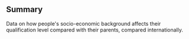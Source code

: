 ## Summary
Data on how people's socio-economic background affects their qualification level compared with their parents, compared internationally.
